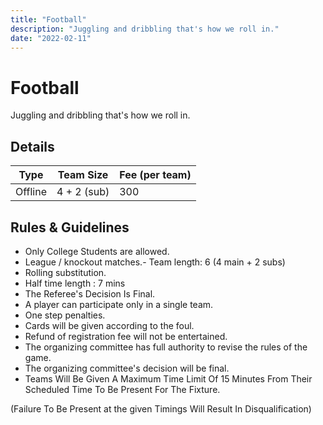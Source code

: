 ```yaml
---
title: "Football"
description: "Juggling and dribbling that's how we roll in."
date: "2022-02-11"
---
```


# Football

Juggling and dribbling that's how we roll in.

## Details

| Type    | Team Size   | Fee (per team) |
| ------- | ----------- | -------------- |
| Offline | 4 + 2 (sub) | 300            |

## Rules & Guidelines

-   Only College Students are allowed.
-   League / knockout matches.- Team length: 6 (4 main + 2 subs)
-   Rolling substitution.
-   Half time length : 7 mins
-   The Referee's Decision Is Final.
-   A player can participate only in a single team.
-   One step penalties.
-   Cards will be given according to the foul.
-   Refund of registration fee will not be entertained.
-   The organizing committee has full authority to revise the rules of the game.
-   The organizing committee's decision will be final.
-   Teams Will Be Given A Maximum Time Limit Of 15 Minutes From Their Scheduled Time To Be Present For The Fixture.

(Failure To Be Present at the given Timings Will Result In Disqualification)
